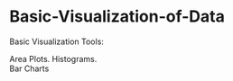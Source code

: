 # Basic-Visualization-of-Data
Basic Visualization Tools: 

Area Plots.
Histograms.       
Bar Charts
